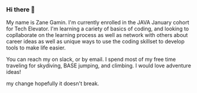 ### Hi there 👋

<!--
**Zane-Gamin/Zane-Gamin** is a ✨ _special_ ✨ repository because its `README.md` (this file) appears on your GitHub profile.

Here are some ideas to get you started:
My name is Zane Gamin. I'm currently enrolled in the JAVA January cohort for Tech Elevator. I'm learning a cariety of basics of coding, and looking to copllaborate on the learning process as well as network with others about career ideas as well as unique ways to use the coding skillset to develop tools to make life easier.

You can reach my on slack, or by email. I spend most of my free time traveling for skydiving, BASE jumping, and climbing. I would love adventure ideas!
\
- 🔭 I’m currently working on ...
- 🌱 I’m currently learning ...
- 👯 I’m looking to collaborate on ...
- 🤔 I’m looking for help with ...
- 💬 Ask me about ...
- 📫 How to reach me: ...
- 😄 Pronouns: ...
- ⚡ Fun fact: ...
-->

My name is Zane Gamin. I'm currently enrolled in the JAVA January cohort for Tech Elevator. I'm learning a cariety of basics of coding, and looking to copllaborate on the learning process as well as network with others about career ideas as well as unique ways to use the coding skillset to develop tools to make life easier.

You can reach my on slack, or by email. I spend most of my free time traveling for skydiving, BASE jumping, and climbing. I would love adventure ideas!

my change hopefully it doesn't break.
